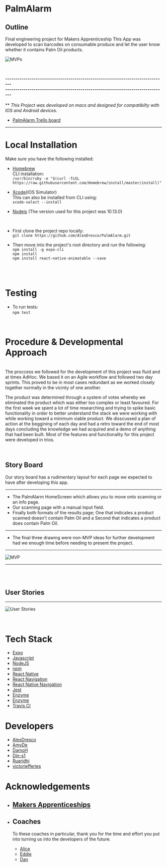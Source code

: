 # __PalmAlarm__

## Outline

 Final engineering project for Makers Apprenticeship
This App was developed to scan barcodes on consumable produce and let the user know whether it contains Palm Oil products. 

![MVPs](https://imgur.com/kGLkqoz.png) 

<br />

__-------------------------------------------------------------------------------__ <br />
__-------------------------------------------------------------------------------__ 
<br />
<br />
** _This Project was developed on macs and designed for compatibilty with IOS and Android devices._
* [PalmAlarm Trello board](https://trello.com/b/Vjoo030t/palmalarm)

---

# Local Installation

Make sure you have the following installed: <br />
* [Homebrew](https://brew.sh/) <br />
CLI installation: <br />
```/usr/bin/ruby -e "$(curl -fsSL https://raw.githubusercontent.com/Homebrew/install/master/install)"``` <br />

* [Xcode](https://itunes.apple.com/gb/app/xcode/id497799835?mt=12)(IOS Simulator) <br />
This can also be installed from CLI using: <br /> 
``` xcode-select --install ``` <br />

* [Nodejs](https://nodejs.org/dist/v10.13.0/node-v10.13.0.pkg) (The version used for this project was 10.13.0)

<br />

* First clone the project repo locally: <br />
    ``` git clone https://github.com/AlexDresco/PalmAlarm.git ```

* Then move into the project's root directory and run the following: <br />
    ``` npm install -g expo-cli ``` <br />
    ``` npm install ``` <br />
    ``` npm install react-native-animatable --save ```
<br />
<br />

# Testing
* To run tests:<br />
    ``` npm test ```

<br />


# __Procedure & Developmental Approach__
<br />
The proccess we followed for the development of this project was fluid and at times AdHoc.
We based it on an Agile workflow and followed two day sprints.
This proved to be in most cases redundant as we worked closely together normally in the vicinty of one another.

The product was determined through a system of votes whereby we eliminated the product which was either too complex or least favoured.
For the first week we spent a lot of time researching and trying to spike basic functionality in order to better understand the stack we were working with while working toward a minimum viable product.
We disscussed a plan of action at the beggining of each day and had a retro toward the end of most days concluding the knowledge we had acquired and a demo of anything that had been built.
Most of the features and functionality for this project were developed in trios.

<br />

   ## __Story Board__

Our story board has a rudimentary layout for each page we expected to have after developing this app.

---

 - The PalmAlarm HomeScreen which allows you to move onto scanning or an info page.
 - Our scanning page with a manual input field.
 - Finally both formats of the results page; One that indicates a product scanned doesn't contain Palm Oil and a Second that indicates a product does contain Palm Oil.
 ---
 - The final three drawing were non-MVP ideas for further development had we enough time before needing to present the project.

---
   ![MVP](https://imgur.com/jYc1Lq5.png)

---
<br />
<br />

   ## __User Stories__
   ---
   ![User Stories](https://imgur.com/Z1aPT60.png)
    
<br />

# Tech Stack

* [Expo](https://github.com/expo/expo)
* [Javascript](https://www.javascript.com/)
* [NodeJS](https://nodejs.org/en/)
* [npm](https://www.npmjs.com/)
* [React Native](https://www.reactnative.guide/index.html)
* [React Navigation](https://reactnavigation.org/)
* [React Native Navigation](https://wix.github.io/react-native-navigation/#/)
* [Jest](https://jestjs.io/en/)
* [Enzyme](https://www.npmjs.com/package/enzyme)
* [Enzyme](https://airbnb.io/enzyme/)
* [Travis CI](https://travis-ci.org/)

# Developers
  * [AlexDresco](https://github.com/AlexDresco)
  * [AmyDe](https://github.com/AmyDe)
  * [DamoH](https://github.com/DamoH)
  * [Din-s1](https://github.com/Din-s1)
  * [Ruaridhi](https://github.com/Ruaridhi)
  * [victorjefferies](https://github.com/victorjefferies)

# __Acknowledgements__

* ## __[Makers Apprenticeships](https://makers.tech/)__

* ## __Coaches__
    To these coaches in particular, 
    thank you for the time and effort you put into turning us into the developers of the future.
    * [Alice](https://github.com/alicelieutier)
    * [Eddie](https://github.com/EdwardAndress)
    * [Dan](https://github.com/dbugsy)

